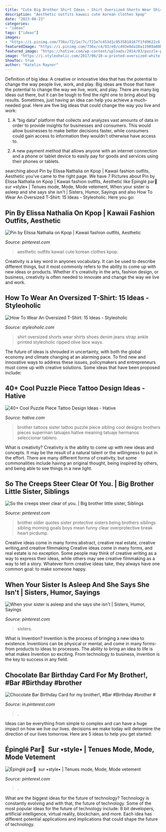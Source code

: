 ```yaml
---
title: "Cute Big Brother Shirt Ideas ~ Shirt Oversized Shorts Wear Shirts Shoes Denim Jeans Strap Ankle Printed Styleoholic Ripped Olive Lace Ways"
description: "Aesthetic outfits kawaii cute korean clothes kpop"
date: "2023-08-23"
categories:
- "ideas"
tags: ["ideas"]
images:
- "https://i.pinimg.com/736x/72/1e/7c/721e7c453d1c9535818167f1fd9622c6.jpg"
featuredImage: "https://i.pinimg.com/736x/c4/93/e0/c493e0da10a11989a80b26dde90cba8d.jpg"
featured_image: "https://hative.com/wp-content/uploads/2014/03/puzzle-piece-tattoos/13-sibling-tattoo-for-brother.jpg"
image: "https://i.styleoholic.com/2017/06/10-a-printed-oversized-white-t-shirt-denim-shorts-ankle-strap-shoes.jpg"
ShowToc: true
author: "Katelin Raynor"
---
```



Definition of big idea: A creative or innovative idea that has the potential to change the way people live, work, and play.
Big ideas are those that have the potential to change the way we live, work, and play. There are many big ideas out there, but it can be tough to find the right one to bring about big results. Sometimes, just having an idea can help you achieve a much-needed goal. Here are five big ideas that could change the way you live and work: 
1. A “big data” platform that collects and analyzes vast amounts of data in order to provide insights for businesses and consumers. This would allow businesses to make better decisions faster, while consumers could gain access to information they wouldn’t otherwise have access to.

2. A new payment method that allows anyone with an internet connection and a phone or tablet device to easily pay for goods and services using their phones or tablets.

	

		
searching about Pin by Elissa Nathalia on Kpop | Kawaii fashion outfits, Aesthetic you've came to the right page. We have 7 Pictures about Pin by Elissa Nathalia on Kpop | Kawaii fashion outfits, Aesthetic like Épinglé par ً sur •style• | Tenues mode, Mode, Mode vetement, When your sister is asleep and she says she isn&#039;t | Sisters, Humor, Sayings and also How To Wear An Oversized T-Shirt: 15 Ideas - Styleoholic. Here you go:
		
    
## Pin By Elissa Nathalia On Kpop | Kawaii Fashion Outfits, Aesthetic

<img loading=lazy src="https://i.pinimg.com/736x/72/1e/7c/721e7c453d1c9535818167f1fd9622c6.jpg" onerror="this.onerror=null;this.src='https://tse4.mm.bing.net/th?id=OIP.AU58iOxNlIZz5-KXrYhdwwHaHa&amp;pid=15.1';" alt="Pin by Elissa Nathalia on Kpop | Kawaii fashion outfits, Aesthetic">

_Source: pinterest.com_

>aesthetic outfits kawaii cute korean clothes kpop. 

	

Creativity is a key word in anyones vocabulary. It can be used to describe different things, but it most commonly refers to the ability to come up with new ideas or products. Whether it's creativity in the arts, fashion design, or business, creativity is often needed to innovate and change the way we live and work.

    
## How To Wear An Oversized T-Shirt: 15 Ideas - Styleoholic

<img loading=lazy src="https://i.styleoholic.com/2017/06/10-a-printed-oversized-white-t-shirt-denim-shorts-ankle-strap-shoes.jpg" onerror="this.onerror=null;this.src='https://tse2.mm.bing.net/th?id=OIP.iekZiOt9pRig9aVWm3-pNAHaLG&amp;pid=15.1';" alt="How To Wear An Oversized T-Shirt: 15 Ideas - Styleoholic">

_Source: styleoholic.com_

>shirt oversized shorts wear shirts shoes denim jeans strap ankle printed styleoholic ripped olive lace ways. 

	

The future of ideas is shrouded in uncertainty, with both the global economy and climate changing at an alarming pace. To find new and innovative ways to address these issues, policymakers and entrepreneurs must come up with creative solutions. Some ideas that have been proposed include: 

    
## 40+ Cool Puzzle Piece Tattoo Design Ideas - Hative

<img loading=lazy src="https://hative.com/wp-content/uploads/2014/03/puzzle-piece-tattoos/13-sibling-tattoo-for-brother.jpg" onerror="this.onerror=null;this.src='https://tse1.mm.bing.net/th?id=OIP.CBEpLpPSjLVeMog8dlKigwHaNG&amp;pid=15.1';" alt="40+ Cool Puzzle Piece Tattoo Design Ideas - Hative">

_Source: hative.com_

>brother tattoos sister tattoo puzzle piece sibling cool designs brothers pieces superman tatuajes hative meaning tatuaje hermanos seleccionar tablero. 

	

What is creativity?
Creativity is the ability to come up with new ideas and concepts. It may be the result of a natural talent or the willingness to put in the effort. There are many different forms of creativity, but some commonalities include having an original thought, being inspired by others, and being able to see things in a new light.

    
## So The Creeps Steer Clear Of You. | Big Brother Little Sister, Siblings

<img loading=lazy src="https://i.pinimg.com/736x/9a/8e/4b/9a8e4b2ab171e0b59e106ad41ae852bd--older-brother-quotes-sibling-quotes-brother.jpg" onerror="this.onerror=null;this.src='https://tse2.mm.bing.net/th?id=OIP.TyalufaLAmjWlOVwOzN3lQHaFj&amp;pid=15.1';" alt="So the creeps steer clear of you. | Big brother little sister, Siblings">

_Source: pinterest.com_

>brother older quotes sister protective sisters being brothers siblings sibling morning goals boys mean funny clear overprotective break heart picdump. 

	

Creative ideas come in many forms:abstract, creative real estate, creative writing,and creative filmmaking
Creative ideas come in many forms, and real estate is no exception. Some people may think of creative writing as a way to express their ideas, while others may see creative filmmaking as a way to tell a story. Whatever form creative ideas take, they always have one common goal: to make someone happy.

    
## When Your Sister Is Asleep And She Says She Isn&#039;t | Sisters, Humor, Sayings

<img loading=lazy src="https://i.pinimg.com/736x/c4/93/e0/c493e0da10a11989a80b26dde90cba8d.jpg" onerror="this.onerror=null;this.src='https://tse1.mm.bing.net/th?id=OIP.j_yRN7JzzQ1x6sXAowchPQHaJ3&amp;pid=15.1';" alt="When your sister is asleep and she says she isn&#039;t | Sisters, Humor, Sayings">

_Source: pinterest.com_

>sisters. 

	

What is Invention?
Invention is the process of bringing a new idea to existence. Inventions can be physical or mental, and come in many forms- from products to ideas to processes. The ability to bring an idea to life is what makes Invention so exciting. From technology to business, invention is the key to success in any field.

    
## Chocolate Bar Birthday Card For My Brother!, #Bar #Birthday #brother #

<img loading=lazy src="https://i.pinimg.com/736x/54/9d/06/549d065913acae052f1824ccedbf9f55.jpg" onerror="this.onerror=null;this.src='https://tse3.mm.bing.net/th?id=OIP.iljnJsEIgThbrkM54xNSuAHaKY&amp;pid=15.1';" alt="Chocolate Bar Birthday Card for my brother!, #Bar #Birthday #brother #">

_Source: in.pinterest.com_

>. 

	

Ideas can be everything from simple to complex and can have a huge impact on how we live our lives. decisions we make today will determine the direction of our lives tomorrow. Here are 5 ideas to help you get started:

    
## Épinglé Par ً Sur •style• | Tenues Mode, Mode, Mode Vetement

<img loading=lazy src="https://i.pinimg.com/736x/7b/18/ef/7b18ef297c9656029479d433181af054.jpg" onerror="this.onerror=null;this.src='https://tse3.mm.bing.net/th?id=OIP.Z-MxAadGnvSWbn7_DelLUAHaOX&amp;pid=15.1';" alt="Épinglé par ً sur •style• | Tenues mode, Mode, Mode vetement">

_Source: pinterest.com_

>. 

	

What are the biggest ideas for the future of technology?
Technology is constantly evolving and with that, the future of technology. Some of the most popular ideas for the future of technology include: 8 bit developers, artificial intelligence, virtual reality, blockchain, and more. Each idea has different potential applications and implications that could shape the future of technology.

